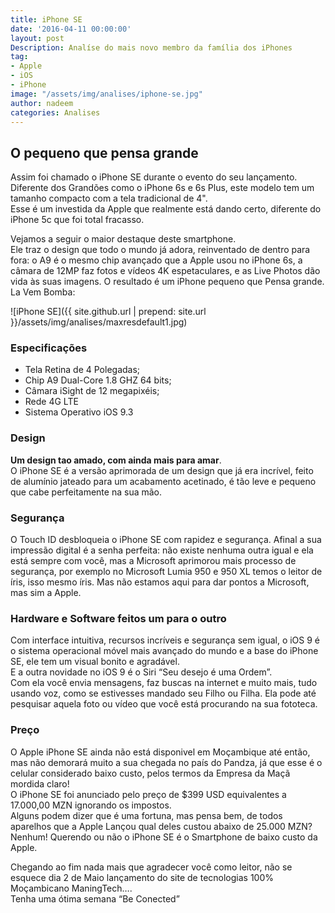 ```yaml
---
title: iPhone SE
date: '2016-04-11 00:00:00'
layout: post
Description: Analíse do mais novo membro da família dos iPhones
tag:
- Apple
- iOS
- iPhone
image: "/assets/img/analises/iphone-se.jpg"
author: nadeem
categories: Analises
---
```


## O pequeno que pensa grande
Assim foi chamado o iPhone SE durante o evento do seu lançamento.
Diferente dos Grandões como o iPhone 6s e 6s Plus, este modelo tem um tamanho compacto com a tela tradicional de 4". <br>
Esse é um investida da Apple que realmente está dando certo, diferente do iPhone 5c que foi total fracasso.

Vejamos a seguir o maior destaque deste smartphone.<br>
Ele traz o design que todo o mundo já adora, reinventado de dentro para fora: o A9 é o mesmo chip avançado que a Apple usou no iPhone 6s, a câmara de 12MP faz fotos e vídeos 4K espetaculares, e as Live Photos dão vida às suas imagens. 
O resultado é um iPhone pequeno que Pensa grande. <br>
La Vem Bomba:

![iPhone SE]({{ site.github.url | prepend: site.url }}/assets/img/analises/maxresdefault1.jpg) <br>

### Especificações

- Tela Retina de 4 Polegadas;
- Chip A9 Dual-Core 1.8 GHZ 64 bits;
- Câmara iSight de 12 megapixéis;
- Rede 4G LTE 
- Sistema Operativo iOS 9.3

### Design
<b>Um design tao amado, com ainda mais para amar</b>.<br>
O iPhone SE é a versão aprimorada de um design que já era incrível, feito de alumínio jateado para um acabamento acetinado, é tão leve e pequeno que cabe perfeitamente na sua mão.

### Segurança
O Touch ID desbloqueia o iPhone SE com rapidez e segurança. 
Afinal a sua impressão digital é a senha perfeita: não existe nenhuma outra igual e ela está sempre com você, mas a Microsoft aprimorou mais processo de segurança, por exemplo no Microsoft Lumia 950 e 950 XL temos o leitor de íris, isso mesmo íris. 
Mas não estamos aqui para dar pontos a Microsoft, mas sim a Apple.

### Hardware e Software feitos um para o outro
Com interface intuitiva, recursos incríveis e segurança sem igual, o iOS 9 é o sistema operacional móvel mais avançado do mundo e a base do iPhone SE, ele tem um visual bonito e agradável.<br>
E a outra novidade no iOS 9 é o Siri “Seu desejo é uma Ordem”. <br>
Com ela você envia mensagens, faz buscas na internet e muito mais, tudo usando voz, como se estivesses mandado seu Filho ou Filha. 
Ela pode até pesquisar aquela foto ou vídeo que você está procurando na sua fototeca.

### Preço
O Apple iPhone SE ainda não está disponivel em Moçambique até então, mas não demorará muito a sua chegada no país do Pandza, já que esse é o celular considerado baixo custo, pelos termos da Empresa da Maçã mordida claro!<br>
O iPhone SE foi anunciado pelo preço de $399 USD equivalentes a 17.000,00 MZN ignorando os impostos. <br>
Alguns podem dizer que é uma fortuna, mas pensa bem, de todos aparelhos que a Apple Lançou qual deles custou abaixo de 25.000 MZN? Nenhum!
Querendo ou não o iPhone SE é o Smartphone de baixo custo da Apple.

Chegando ao fim nada mais que agradecer você como leitor, não se esquece dia 2 de Maio lançamento do site de tecnologias 100% Moçambicano ManingTech…. <br> 
Tenha uma ótima semana “Be Conected”